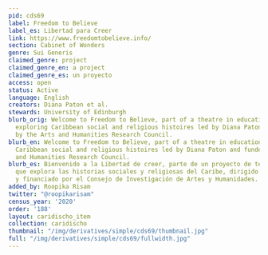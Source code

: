 ```yaml
---
pid: cds69
label: Freedom to Believe
label_es: Libertad para Creer
link: https://www.freedomtobelieve.info/
section: Cabinet of Wonders
genre: Sui Generis
claimed_genre: project
claimed_genre_en: a project
claimed_genre_es: un proyecto
access: open
status: Active
language: English
creators: Diana Paton et al.
stewards: University of Edinburgh
blurb_orig: Welcome to Freedom to Believe, part of a theatre in education project
  exploring Caribbean social and religious histoires led by Diana Paton and funded
  by the Arts and Humanities Research Council.
blurb_en: Welcome to Freedom to Believe, part of a theatre in education project exploring
  Caribbean social and religious histoires led by Diana Paton and funded by the Arts
  and Humanities Research Council.
blurb_es: Bienvenido a la Libertad de creer, parte de un proyecto de teatro educacional
  que explora las historias sociales y religiosas del Caribe, dirigido por Diana Paton
  y financiado por el Consejo de Investigación de Artes y Humanidades.
added_by: Roopika Risam
twitter: "@roopikarisam"
census_year: '2020'
order: '188'
layout: caridischo_item
collection: caridischo
thumbnail: "/img/derivatives/simple/cds69/thumbnail.jpg"
full: "/img/derivatives/simple/cds69/fullwidth.jpg"
---
```


